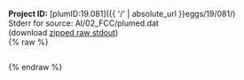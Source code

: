 **Project ID:** [plumID:19.081]({{ '/' | absolute_url }}eggs/19/081/)  
Stderr for source:  Al/02_FCC/plumed.dat   
(download [zipped raw stdout](plumed.dat.plumed_master.stdout.txt.zip))  
{% raw %}
<pre>
</pre>
{% endraw %}

